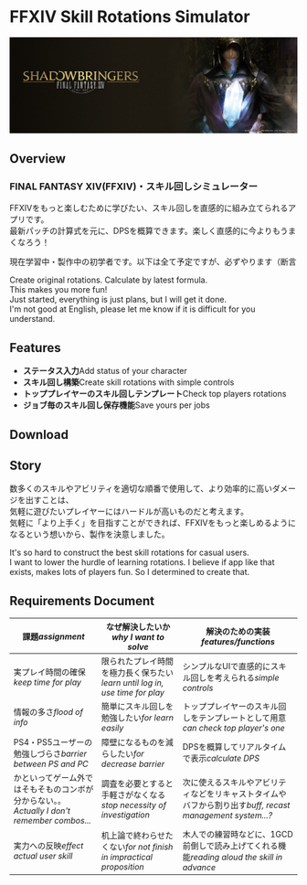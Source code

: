 # FFXIV Skill Rotations Simulator

![shadowbringers_6.jpeg](shadowbringers_6.jpeg)

## Overview
### FINAL FANTASY XIV(FFXIV)・スキル回しシミュレーター
FFXIVをもっと楽しむために学びたい、スキル回しを直感的に組み立てられるアプリです。<br>最新パッチの計算式を元に、DPSを概算できます。楽しく直感的に今よりもうまくなろう！

現在学習中・製作中の初学者です。以下は全て予定ですが、必ずやります（断言

Create original rotations.  Calculate by latest formula.  <br>This makes you more fun!<br>Just started, everything is just plans, but I will get it done.<br>I'm not good at English, please let me know if it is difficult for you understand.

## Features
- **ステータス入力**Add status of your character
- **スキル回し構築**Create skill rotations with simple controls
- **トッププレイヤーのスキル回しテンプレート**Check top players rotations
- **ジョブ毎のスキル回し保存機能**Save yours per jobs

## Download

## Story
数多くのスキルやアビリティを適切な順番で使用して、より効率的に高いダメージを出すことは、<br>気軽に遊びたいプレイヤーにはハードルが高いものだと考えます。<br>気軽に「より上手く」を目指すことができれば、FFXIVをもっと楽しめるようになるという想いから、製作を決意しました。

It's so hard to construct the best skill rotations for casual users.<br>I want to lower the hurdle of learning rotations. I believe if app like that exists, makes lots of players fun. So I determined to create that.

## Requirements Document

課題*assignment*|なぜ解決したいか*why I want to solve*|解決のための実装*features/functions*
---|---|---
実プレイ時間の確保*keep time for play*|限られたプレイ時間を極力長く保ちたい*learn until log in, use time for play*|シンプルなUIで直感的にスキル回しを考えられる*simple controls*
情報の多さ*flood of info*|簡単にスキル回しを勉強したい*for learn easily*|トッププレイヤーのスキル回しをテンプレートとして用意*can check top player's one*
PS4・PS5ユーザーの勉強しづらさ*barrier between PS and PC*|障壁になるものを減らしたい*for decrease barrier*|DPSを概算してリアルタイムで表示*calculate DPS*
かといってゲーム外ではそもそものコンボが分からない。。*Actually I don't remember combos...*|調査を必要とすると手軽さがなくなる*stop necessity of investigation*|次に使えるスキルやアビリティなどをリキャストタイムやバフから割り出す*buff, recast management system...?*
実力への反映*effect actual user skill*|机上論で終わらせたくない*for not finish in impractical proposition*|木人での練習時などに、1GCD前倒しで読み上げてくれる機能*reading aloud the skill in advance*

